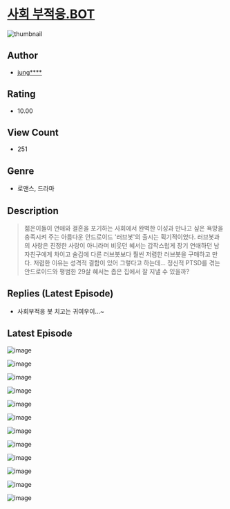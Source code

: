 # [사회 부적응.BOT](https://comic.naver.com/bestChallenge/list?titleId=810504)
![thumbnail](https://image-comic.pstatic.net/user_contents_data/challenge_comic/2023/05/23/359448/upload_3546691570578830896_480x623.jpeg)

## Author
- [jung****](https://comic.naver.com/artistTitle?id=359448)

## Rating
- 10.00

## View Count
- 251

## Genre
- 로맨스, 드라마

## Description
> 젊은이들이 연애와 결혼을 포기하는 사회에서 완벽한 이성과 만나고 싶은 욕망을 충족시켜 주는 아름다운 안드로이드 '러브봇'의 출시는 획기적이었다. 러브봇과의 사랑은 진정한 사랑이 아니라며 비웃던 혜서는 갑작스럽게 장기 연애하던 남자친구에게 차이고 술김에 다른 러브봇보다 훨씬 저렴한 러브봇을 구매하고 만다. 저렴한 이유는 성격적 결함이 있어 그렇다고 하는데... 정신적 PTSD를 겪는 안드로이드와 평범한 29살 혜서는 좁은 집에서 잘 지낼 수 있을까?

## Replies (Latest Episode)
- 사회부적응 봇 치고는 귀여우이...~

## Latest Episode
![image](https://image-comic.pstatic.net/user_contents_data/challenge_comic/2023/05/23/359448/upload_4121409815947863088.jpeg)

![image](https://image-comic.pstatic.net/user_contents_data/challenge_comic/2023/05/23/359448/upload_4048793472350763314.jpeg)

![image](https://image-comic.pstatic.net/user_contents_data/challenge_comic/2023/05/23/359448/upload_7090467051381600565.jpeg)

![image](https://image-comic.pstatic.net/user_contents_data/challenge_comic/2023/05/23/359448/upload_7090417573408356195.jpeg)

![image](https://image-comic.pstatic.net/user_contents_data/challenge_comic/2023/05/23/359448/upload_7292510001030312806.jpeg)

![image](https://image-comic.pstatic.net/user_contents_data/challenge_comic/2023/05/23/359448/upload_7161117261962962229.jpeg)

![image](https://image-comic.pstatic.net/user_contents_data/challenge_comic/2023/05/23/359448/upload_3630518560371324467.jpeg)

![image](https://image-comic.pstatic.net/user_contents_data/challenge_comic/2023/05/23/359448/upload_7148166114482204772.jpeg)

![image](https://image-comic.pstatic.net/user_contents_data/challenge_comic/2023/05/23/359448/upload_4135818731931580724.jpeg)

![image](https://image-comic.pstatic.net/user_contents_data/challenge_comic/2023/05/23/359448/upload_7293634791979954480.jpeg)

![image](https://image-comic.pstatic.net/user_contents_data/challenge_comic/2023/05/23/359448/upload_3690529707393364534.jpeg)

![image](https://image-comic.pstatic.net/user_contents_data/challenge_comic/2023/05/23/359448/upload_3833183614571655220.jpeg)
